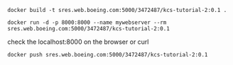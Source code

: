 ```
docker build -t sres.web.boeing.com:5000/3472487/kcs-tutorial-2:0.1 .
```

```
docker run -d -p 8000:8000 --name mywebserver --rm sres.web.boeing.com:5000/3472487/kcs-tutorial-2:0.1
```
check the localhost:8000 on the browser or curl

```
docker push sres.web.boeing.com:5000/3472487/kcs-tutorial-2:0.1
```

